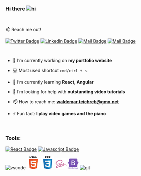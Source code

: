 ### Hi there <img src="https://user-images.githubusercontent.com/1303154/88677602-1635ba80-d120-11ea-84d8-d263ba5fc3c0.gif" width="25px" height="25px" alt="hi">

<br />

:mailbox: Reach me out!

[![Twitter Badge](https://img.shields.io/badge/-WaldiTea-1ca0f1?style=flat&labelColor=1ca0f1&logo=twitter&logoColor=white&link=https://twitter.com/Ipenywis)](https://twitter.com/TeaWaldi) [![Linkedin Badge](https://img.shields.io/badge/-Waldemar-0e76a8?style=flat&labelColor=0e76a8&logo=linkedin&logoColor=white)](https://www.linkedin.com/in/waldemar-teichreb/) [![Mail Badge](https://img.shields.io/badge/-WaldiTea-e84393?style=flat&labelColor=e84393&logo=instagram&logoColor=white)](https://www.instagram.com/walditea/) [![Mail Badge](https://img.shields.io/badge/-Waldemar-c0392b?style=flat&labelColor=c0392b&logo=gmail&logoColor=white)](mailto:waldemar.teichreb@gmx.net)

<br />

- 🔭 I’m currently working on **my portfolio website**

- :computer: Most used shortcut `cmd/ctrl + s`

- 🌱 I’m currently learning **React, Angular**

- 🤝 I’m looking for help with **outstanding video tutorials**

- 📫 How to reach me: **waldemar.teichreb@gmx.net**

- ⚡ Fun fact: **I play video games and the piano**

<br />

<h3 align="left">Tools:</h3>

[![React Badge](https://img.shields.io/badge/-React-61DBFB?style=for-the-badge&labelColor=black&logo=react&logoColor=61DBFB)](#) [![Javascript Badge](https://img.shields.io/badge/-Javascript-F0DB4F?style=for-the-badge&labelColor=black&logo=javascript&logoColor=F0DB4F)](#)

<p align="left"> <img src="https://user-images.githubusercontent.com/674621/71187801-14e60a80-2280-11ea-94c9-e56576f76baf.png" alt="vscode" width="35" height="35"/> <img src="https://raw.githubusercontent.com/devicons/devicon/master/icons/html5/html5-original-wordmark.svg" alt="html5" width="42" height="42"/> <img src="https://raw.githubusercontent.com/devicons/devicon/master/icons/css3/css3-original-wordmark.svg" alt="css3" width="42" height="42"/> <img src="https://raw.githubusercontent.com/devicons/devicon/master/icons/sass/sass-original.svg" alt="sass" width="35" height="35"/> <img src="https://raw.githubusercontent.com/devicons/devicon/master/icons/bootstrap/bootstrap-plain-wordmark.svg" alt="bootstrap" width="35" height="35"/> <img src="https://www.vectorlogo.zone/logos/git-scm/git-scm-icon.svg" alt="git" width="35" height="35"/> </p>

